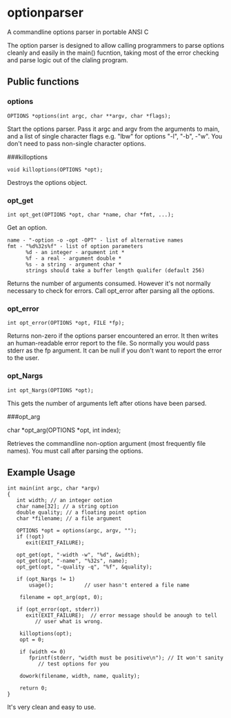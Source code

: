# optionparser
A commandline options parser in portable ANSI C

The option parser is designed to allow calling programmers
to parse options cleanly and easily in the main() fucntion,
taking most of the error checking and parse logic out of
the claling program.
 
## Public functions

### options

    OPTIONS *options(int argc, char **argv, char *flags);

Start the options parser. Pass it argc and argv from the arguments to 
main, and a list of single character flags e.g. "lbw" for options
"-l", "-b", -"w". You don't need to pass non-single character options.

###killoptions

    void killoptions(OPTIONS *opt);

Destroys the options object. 

### opt_get

    int opt_get(OPTIONS *opt, char *name, char *fmt, ...);

Get an option. 

    name - "-option -o -opt -OPT" - list of alternative names
    fmt - "%d%32s%f" - list of option parameters
          %d - an integer - argument int *
          %f - a real - argument double *
          %s - a string - argument char *
          strings should take a buffer length qualifer (default 256)

Returns the number of arguments consumed. However it's not normally
necessary to check for errors. Call opt_error after parsing all the
options.


### opt_error

    int opt_error(OPTIONS *opt, FILE *fp);

Returns non-zero if the options parser encountered an error. It then
writes an human-readable error report to the file. So normally you would
pass stderr as the fp argument. It can be null if you don't want to
report the error to the user.

### opt_Nargs

    int opt_Nargs(OPTIONS *opt); 

This gets the number of arguments left after otions have been parsed.

###opt_arg

   char *opt_arg(OPTIONS *opt, int index);

Retrieves the commandline non-option argument (most frequently file 
names). You must call after parsing the options.

## Example Usage

    int main(int argc, char *argv)
    {
       int width; // an integer ootion
       char name[32]; // a string option
       double quality; // a floating point option 
       char *filename; // a file argument

       OPTIONS *opt = options(argc, argv, "");
       if (!opt)
          exit(EXIT_FAILURE);

       opt_get(opt, "-width -w", "%d", &width);
       opt_get(opt, "-name", "%32s", name);
       opt_get(opt, "-quality -q", "%f", &quality);

       if (opt_Nargs != 1)
           usage();          // user hasn't entered a file name

        filename = opt_arg(opt, 0);

       if (opt_error(opt, stderr))
          exit(EXIT_FAILURE);  // error message should be anough to tell
             // user what is wrong.
     
        killoptions(opt);
        opt = 0;

        if (width <= 0)
           fprintf(stderr, "width must be positive\n"); // It won't sanity
              // test options for you

        dowork(filename, width, name, quality);

        return 0;   
    }

It's very clean and easy to use.
